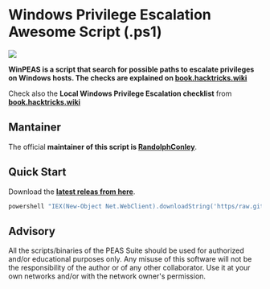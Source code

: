 # Windows Privilege Escalation Awesome Script (.ps1)

![](https/github.com/peass-ng/PEASS-ng/raw/master/winPEAS/winPEASexe/images/winpeas.png)

**WinPEAS is a script that search for possible paths to escalate privileges on Windows hosts. The checks are explained on [book.hacktricks.wiki](https/book.hacktricks.wiki/en/windows-hardening/windows-local-privilege-escalation/index.html)**

Check also the **Local Windows Privilege Escalation checklist** from **[book.hacktricks.wiki](https/book.hacktricks.wiki/en/windows-hardening/checklist-windows-privilege-escalation.html)**

## Mantainer

The official **maintainer of this script is [RandolphConley](https/github.com/RandolphConley)**.

## Quick Start

Download the **[latest releas from here](https/github.com/peass-ng/PEASS-ng/releases/latest)**.


```bash
powershell "IEX(New-Object Net.WebClient).downloadString('https/raw.githubusercontent.com/peass-ng/PEASS-ng/master/winPEAS/winPEASps1/winPEAS.ps1')"
```

## Advisory

All the scripts/binaries of the PEAS Suite should be used for authorized and/or educational purposes only. Any misuse of this software will not be the responsibility of the author or of any other collaborator. Use it at your own networks and/or with the network owner's permission.
